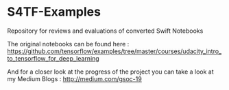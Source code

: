 # S4TF-Examples
Repository for reviews and evaluations of converted Swift Notebooks

The original notebooks can be found here : https://github.com/tensorflow/examples/tree/master/courses/udacity_intro_to_tensorflow_for_deep_learning

And for a closer look at the progress of the project you can take a look at my Medium Blogs : http://medium.com/gsoc-19
